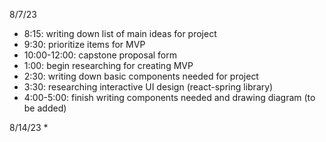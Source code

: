 8/7/23
* 8:15: writing down list of main ideas for project
* 9:30: prioritize items for MVP
* 10:00-12:00: capstone proposal form
* 1:00: begin researching for creating MVP
* 2:30: writing down basic components needed for project
* 3:30: researching interactive UI design (react-spring library)
* 4:00-5:00: finish writing components needed and drawing diagram (to be added)

8/14/23
* 